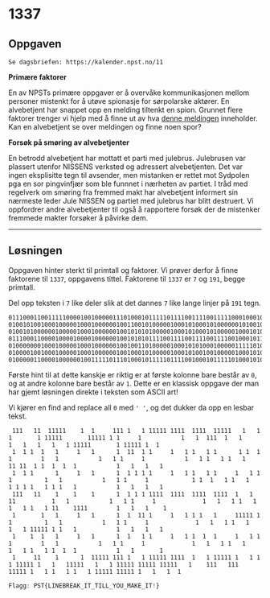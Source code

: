 # 1337

## Oppgaven

    Se dagsbriefen: https://kalender.npst.no/11

<p><strong>Primære faktorer</strong></p> <p>En av NPSTs primære oppgaver er å overvåke kommunikasjonen mellom personer mistenkt for å utøve spionasje for sørpolarske aktører. En alvebetjent har snappet opp en melding tiltenkt en spion. Grunnet flere faktorer trenger vi hjelp med å finne ut av hva <a href="./assets/melding.txt">denne meldingen</a> inneholder. Kan en alvebetjent se over meldingen og finne noen spor?</p> <p><strong>Forsøk på smøring av alvebetjenter</strong></p> <p>En betrodd alvebetjent har mottatt et parti med julebrus. Julebrusen var plassert utenfor NISSENS verksted og adressert alvebetjenten. Det var ingen eksplisitte tegn til avsender, men mistanken er rettet mot Sydpolen pga en sor pingvinfjær som ble funnnet i nærheten av partiet. I tråd med regelverk om smøring fra fremmed makt har alvebetjent informert sin nærmeste leder Jule NISSEN og partiet med julebrus har blitt destruert. Vi oppfordrer andre alvebetjenter til også å rapportere forsøk der de mistenker fremmede makter forsøker å påvirke dem.</p>

---

## Løsningen

Oppgaven hinter sterkt til primtall og faktorer. Vi prøver derfor å finne faktorene til `1337`, oppgavens tittel. Faktorene til `1337` er `7` og `191`, begge primtall.

Del opp teksten i `7` like deler slik at det dannes `7` like lange linjer på `191` tegn.

```plaintext
01110001100111110000100100000111010001011111011110011110011111000100010001000000010111110000000111110101000001000000000001000100111001000100000001000100010001000101111100000001011111010010000
01001010010001000001000100000010011001010000010001010001010000001010010010000000010001000000000001000101000001000000000001000101000101000100000001101100101001001001000000000001000100010001000
01001010000001000001000100000010010101010000010001010001010000010001010100000000010001000000000001000101000001000000000000101001000101000100000001010101000101010001000000000001000100010001000
01110001100001000010000100000010010101011110011110011110011110010001011000000000010001000000000001000101000001000000000000010001000101000100000001000101000101100001111000000001000100010000100
01000000010001000001000100000010010011010000010001010100010000011111010100000000010001000000000001000101000001000000000000010001000101000100000001000101111101010001000000000001000100010001000
01000010010001000001000100000010010001010000010001010010010000010001010010000000010001000000000001000101000001000000000000010001000101000100000001000101000101001001000000000001000100000001000
01000001100001000000100111110111010001011111011110010001011111010001010001011111010001000111110001000101111101111101111100010000111000111001111101000101000101000101111101111101000100010010000
```

Første hint til at dette kanskje er riktig er at første kolonne bare består av `0`, og at andre kolonne bare består av `1`.
Dette er en klassisk oppgave der man har gjemt løsningen direkte i teksten som ASCII art!

Vi kjører en find and replace all `0` med `' '`, og det dukker da opp en lesbar tekst.

```plaintext
 111   11  11111    1  1     111 1   1 11111 1111  1111  11111   1   1   1       1 11111       11111 1 1     1           1   1  111  1   1       1   1   1   1   1 11111       1 11111 1  1
 1  1 1  1   1     1   1      1  11  1 1     1   1 1   1 1      1 1  1  1        1   1           1   1 1     1           1   1 1   1 1   1       11 11  1 1  1  1  1           1   1   1   1
 1  1 1      1     1   1      1  1 1 1 1     1   1 1   1 1     1   1 1 1         1   1           1   1 1     1            1 1  1   1 1   1       1 1 1 1   1 1 1   1           1   1   1   1
 111   11    1    1    1      1  1 1 1 1111  1111  1111  1111  1   1 11          1   1           1   1 1     1             1   1   1 1   1       1   1 1   1 11    1111        1   1   1    1
 1       1   1     1   1      1  1  11 1     1   1 1 1   1     11111 1 1         1   1           1   1 1     1             1   1   1 1   1       1   1 11111 1 1   1           1   1   1   1
 1    1  1   1     1   1      1  1   1 1     1   1 1  1  1     1   1 1  1        1   1           1   1 1     1             1   1   1 1   1       1   1 1   1 1  1  1           1   1       1
 1     11    1      1  11111 111 1   1 11111 1111  1   1 11111 1   1 1   1 11111 1   1   11111   1   1 11111 11111 11111   1    111   111  11111 1   1 1   1 1   1 11111 11111 1   1   1  1
```

```javascript
Flagg: PST{LINEBREAK_IT_TILL_YOU_MAKE_IT!}
```
